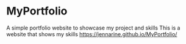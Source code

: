# MyPortfolio
A simple portfolio website to showcase my project and skills
This is a website that shows my skills 
https://jennarine.github.io/MyPortfolio/